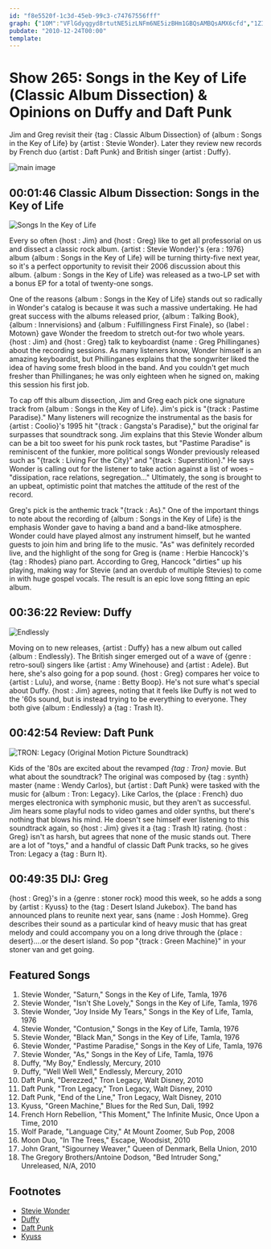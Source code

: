 ```yaml
---
id: "f8e5520f-1c3d-45eb-99c3-c74767556fff"
graph: {"1OM":"VFlGdyqgyd8rtutNE5izLNFm6NE5izBHm1GBQsAMBQsAMX6cfd","1ZI":"NFdn3xb5vIBQsAMX6cfdBHm1GBQsAMgMit6xb5vI","2AN":"BHm1GqYVo9BLZjRNUqc1NUqc1wCdMANUqc1NzK81qYVo9wCdMA"}
pubdate: "2010-12-24T00:00"
template: 
---
```






# Show 265: Songs in the Key of Life (Classic Album Dissection) & Opinions on Duffy and Daft Punk

Jim and Greg revisit their {tag : Classic Album Dissection} of {album : Songs in the Key of Life} by {artist : Stevie Wonder}. Later they review new records by French duo {artist : Daft Punk} and British singer {artist : Duffy}.

![main image](https://static.soundopinions.org/images/2010/songsinthekeyoflife.jpg)



## 00:01:46 Classic Album Dissection: Songs in the Key of Life

![Songs In the Key of Life](https://static.soundopinions.org/assets/265/2Y0.jpg)

Every so often {host : Jim} and {host : Greg} like to get all professorial on us and dissect a classic rock album. {artist : Stevie Wonder}'s {era : 1976} album {album : Songs in the Key of Life} will be turning thirty-five next year, so it's a perfect opportunity to revisit their 2006 discussion about this album. {album : Songs in the Key of Life} was released as a two-LP set with a bonus EP for a total of twenty-one songs.

One of the reasons {album : Songs in the Key of Life} stands out so radically in Wonder's catalog is because it was such a massive undertaking. He had great success with the albums released prior, {album : Talking Book}, {album : Innervisions} and {album : Fulfillingness First Finale}, so {label : Motown} gave Wonder the freedom to stretch out-for two whole years. {host : Jim} and {host : Greg} talk to keyboardist {name : Greg Phillinganes} about the recording sessions. As many listeners know, Wonder himself is an amazing keyboardist, but Phillinganes explains that the songwriter liked the idea of having some fresh blood in the band. And you couldn't get much fresher than Phillinganes; he was only eighteen when he signed on, making this session his first job.

To cap off this album dissection, Jim and Greg each pick one signature track from {album : Songs in the Key of Life}. Jim's pick is "{track : Pastime Paradise}." Many listeners will recognize the instrumental as the basis for {artist : Coolio}'s 1995 hit "{track : Gangsta's Paradise}," but the original far surpasses that soundtrack song. Jim explains that this Stevie Wonder album can be a bit too sweet for his punk rock tastes, but "Pastime Paradise" is reminiscent of the funkier, more political songs Wonder previously released such as "{track : Living For the City}" and "{track : Superstition}." He says Wonder is calling out for the listener to take action against a list of woes – "dissipation, race relations, segregation..." Ultimately, the song is brought to an upbeat, optimistic point that matches the attitude of the rest of the record.

Greg's pick is the anthemic track "{track : As}." One of the important things to note about the recording of {album : Songs in the Key of Life} is the emphasis Wonder gave to having a band and a band-like atmosphere. Wonder could have played almost any instrument himself, but he wanted guests to join him and bring life to the music. "As" was definitely recorded live, and the highlight of the song for Greg is {name : Herbie Hancock}'s {tag : Rhodes} piano part. According to Greg, Hancock "dirties" up his playing, making way for Stevie (and an overdub of multiple Stevies) to come in with huge gospel vocals. The result is an epic love song fitting an epic album.



## 00:36:22 Review: Duffy

![Endlessly](https://static.soundopinions.org/assets/265/1OM0.png)

Moving on to new releases, {artist : Duffy} has a new album out called {album : Endlessly}. The British singer emerged out of a wave of {genre : retro-soul} singers like {artist : Amy Winehouse} and {artist : Adele}. But here, she's also going for a pop sound. {host : Greg} compares her voice to {artist : Lulu}, and worse, {name : Betty Boop}. He's not sure what's special about Duffy. {host : Jim} agrees, noting that it feels like Duffy is not wed to the '60s sound, but is instead trying to be everything to everyone. They both give {album : Endlessly} a {tag : Trash It}.



## 00:42:54 Review: Daft Punk

![TRON: Legacy (Original Motion Picture Soundtrack)](https://static.soundopinions.org/assets/265/1ZI0.jpg)

Kids of the '80s are excited about the revamped *{tag : Tron}* movie. But what about the soundtrack? The original was composed by {tag : synth} master {name : Wendy Carlos}, but  {artist : Daft Punk} were tasked with the music for {album : Tron: Legacy}. Like Carlos, the {place : French} duo merges electronica with symphonic music, but they aren't as successful. Jim hears some playful nods to video games and older synths, but there's nothing that blows his mind. He doesn't see himself ever listening to this soundtrack again, so {host : Jim} gives it a {tag : Trash It} rating. {host : Greg} isn't as harsh, but agrees that none of the music stands out. There are a lot of "toys," and a handful of classic Daft Punk tracks, so he gives Tron: Legacy a {tag : Burn It}.



## 00:49:35 DIJ: Greg

{host : Greg}'s in a {genre : stoner rock} mood this week, so he adds a song by {artist : Kyuss} to the {tag : Desert Island Jukebox}. The band has announced plans to reunite next year, sans {name : Josh Homme}. Greg describes their sound as a particular kind of heavy music that has great melody and could accompany you on a long drive through the {place : desert}….or the desert island. So pop "{track : Green Machine}" in your stoner van and get going.



## Featured Songs

1. Stevie Wonder, "Saturn," Songs in the Key of Life, Tamla, 1976
2. Stevie Wonder, "Isn't She Lovely," Songs in the Key of Life, Tamla, 1976
3. Stevie Wonder, "Joy Inside My Tears," Songs in the Key of Life, Tamla, 1976
4. Stevie Wonder, "Contusion," Songs in the Key of Life, Tamla, 1976
5. Stevie Wonder, "Black Man," Songs in the Key of Life, Tamla, 1976
6. Stevie Wonder, "Pastime Paradise," Songs in the Key of Life, Tamla, 1976
7. Stevie Wonder, "As," Songs in the Key of Life, Tamla, 1976
8. Duffy, "My Boy," Endlessly, Mercury, 2010
9. Duffy, "Well Well Well," Endlessly, Mercury, 2010
10. Daft Punk, "Derezzed," Tron Legacy, Walt Disney, 2010
11. Daft Punk, "Tron Legacy," Tron Legacy, Walt Disney, 2010
12. Daft Punk, "End of the Line," Tron Legacy, Walt Disney, 2010
13. Kyuss, "Green Machine," Blues for the Red Sun, Dali, 1992
14. French Horn Rebellion, "This Moment," The Infinite Music, Once Upon a Time, 2010
15. Wolf Parade, "Language City," At Mount Zoomer, Sub Pop, 2008
16. Moon Duo, "In The Trees," Escape, Woodsist, 2010
17. John Grant, "Sigourney Weaver," Queen of Denmark, Bella Union, 2010
18. The Gregory Brothers/Antoine Dodson, "Bed Intruder Song," Unreleased, N/A, 2010



## Footnotes

- [Stevie Wonder](http://www.steviewonder.net/)
- [Duffy](http://www.iamduffy.com/)
- [Daft Punk](http://www.daftpunk.com/)
- [Kyuss](http://www.allmusic.com/artist/kyuss-mn0000776011)
